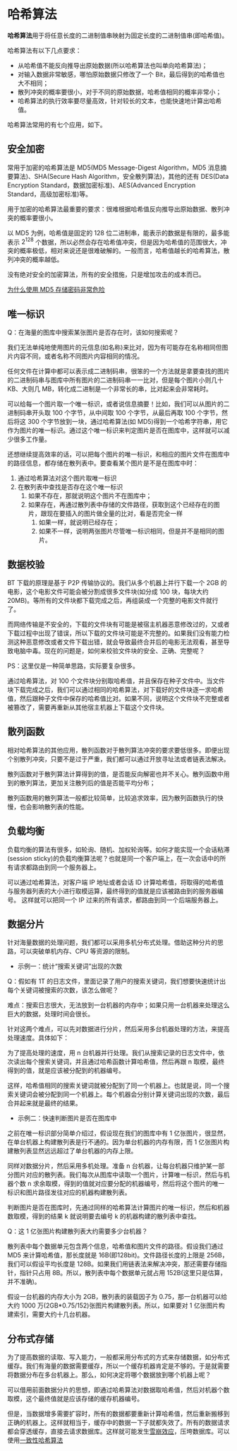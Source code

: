 # 哈希算法

**哈希算法**用于将任意长度的二进制值串映射为固定长度的二进制值串(即哈希值)。

哈希算法有以下几点要求：

- 从哈希值不能反向推导出原始数据(所以哈希算法也叫单向哈希算法)；
- 对输入数据非常敏感，哪怕原始数据只修改了一个 Bit，最后得到的哈希值也大不相同；
- 散列冲突的概率要很小，对于不同的原始数据，哈希值相同的概率非常小；
- 哈希算法的执行效率要尽量高效，针对较长的文本，也能快速地计算出哈希值。

哈希算法常用的有七个应用，如下。

## 安全加密

常用于加密的哈希算法是 MD5(MD5 Message-Digest Algorithm，MD5 消息摘要算法)、SHA(Secure Hash Algorithm，安全散列算法)，其他的还有 DES(Data Encryption Standard，数据加密标准)、AES(Advanced Encryption Standard，高级加密标准)等。

用于加密的哈希算法最重要的要求：很难根据哈希值反向推导出原始数据、散列冲突的概率要很小。

以 MD5 为例，哈希值是固定的 128 位二进制串，能表示的数据是有限的，最多能表示 $2^128$ 个数据，所以必然会存在哈希值冲突，但是因为哈希值的范围很大，冲突的概率极低，相对来说还是很难破解的。一般而言，哈希值越长的哈希算法，散列冲突的概率越低。

没有绝对安全的加密算法，所有的安全措施，只是增加攻击的成本而已。

[为什么使用 MD5 存储密码非常危险](https://mp.weixin.qq.com/s/8AH668faMYVXnvsSjrHY3A)


## 唯一标识

Q：在海量的图库中搜索某张图片是否存在时，该如何搜索呢？

我们无法单纯地使用图片的元信息(如名称)来比对，因为有可能存在名称相同但图片内容不同，或者名称不同图片内容相同的情况。

任何文件在计算中都可以表示成二进制码串，很笨的一个方法就是拿要查找的图片的二进制码串与图库中所有图片的二进制码串一一比对，但是每个图片小则几十 KB、大则几 MB，转化成二进制是一个非常长的串，比对起来会非常耗时。

可以给每一个图片取一个唯一标识，或者说信息摘要！比如，我们可以从图片的二进制码串开头取 100 个字节，从中间取 100 个字节，从最后再取 100 个字节，然后将这 300 个字节放到一块，通过哈希算法(如 MD5)得到一个哈希字符串，用它作为图片的唯一标识。通过这个唯一标识来判定图片是否在图库中，这样就可以减少很多工作量。

还想继续提高效率的话，可以把每个图片的唯一标识，和相应的图片文件在图库中的路径信息，都存储在散列表中。要查看某个图片是不是在图库中时：

1. 通过哈希算法对这个图片取唯一标识
2. 在散列表中查找是否存在这个唯一标识
   1. 如果不存在，那就说明这个图片不在图库中；
   2. 如果存在，再通过散列表中存储的文件路径，获取到这个已经存在的图片，跟现在要插入的图片做全量的比对，看是否完全一样
      1. 如果一样，就说明已经存在；
      2. 如果不一样，说明两张图片尽管唯一标识相同，但是并不是相同的图片。


## 数据校验

BT 下载的原理是基于 P2P 传输协议的。我们从多个机器上并行下载一个 2GB 的电影，这个电影文件可能会被分割成很多文件块(如分成 100 块，每块大约 20MB)。等所有的文件块都下载完成之后，再组装成一个完整的电影文件就行了。

而网络传输是不安全的，下载的文件块有可能是被宿主机器恶意修改过的，又或者下载过程中出现了错误，所以下载的文件块可能是不完整的。如果我们没有能力检测这种恶意修改或者文件下载出错，就会导致最终合并后的电影无法观看，甚至导致电脑中毒。现在的问题是，如何来校验文件块的安全、正确、完整呢？

PS：这里仅是一种简单思路，实际要复杂很多。

通过哈希算法，对 100 个文件块分别取哈希值，并且保存在种子文件中。当文件块下载完成之后，我们可以通过相同的哈希算法，对下载好的文件块逐一求哈希值，然后跟种子文件中保存的哈希值比对。如果不同，说明这个文件块不完整或者被篡改了，需要再重新从其他宿主机器上下载这个文件块。


## 散列函数

相对哈希算法的其他应用，散列函数对于散列算法冲突的要求要低很多。即便出现个别散列冲突，只要不是过于严重，我们都可以通过开放寻址法或者链表法解决。

散列函数对于散列算法计算得到的值，是否能反向解密也并不关心。散列函数中用到的散列算法，更加关注散列后的值是否能平均分布；

散列函数用的散列算法一般都比较简单，比较追求效率，因为散列函数执行的快慢，也会影响散列表的性能。


## 负载均衡

负载均衡的算法有很多，如轮询、随机、加权轮询等。如何才能实现一个会话粘滞(session sticky)的负载均衡算法呢？也就是同一个客户端上，在一次会话中的所有请求都路由到同一个服务器上。

可以通过哈希算法，对客户端 IP 地址或者会话 ID 计算哈希值，将取得的哈希值与服务器列表的大小进行取模运算，最终得到的值就是应该被路由到的服务器编号。 这样就可以把同一个 IP 过来的所有请求，都路由到同一个后端服务器上。


## 数据分片

针对海量数据的处理问题，我们都可以采用多机分布式处理。借助这种分片的思路，可以突破单机内存、CPU 等资源的限制。

- 示例一：统计“搜索关键词”出现的次数

Q：假如有 1T 的日志文件，里面记录了用户的搜索关键词，我们想要快速统计出每个关键词被搜索的次数，该怎么做呢？

难点：搜索日志很大，无法放到一台机器的内存中；如果只用一台机器来处理这么巨大的数据，处理时间会很长。

针对这两个难点，可以先对数据进行分片，然后采用多台机器处理的方法，来提高处理速度。具体如下：

为了提高处理的速度，用 n 台机器并行处理。我们从搜索记录的日志文件中，依次读出每个搜索关键词，并且通过哈希函数计算哈希值，然后再跟 n 取模，最终得到的值，就是应该被分配到的机器编号。

这样，哈希值相同的搜索关键词就被分配到了同一个机器上。也就是说，同一个搜索关键词会被分配到同一个机器上。每个机器会分别计算关键词出现的次数，最后合并起来就是最终的结果。

- 示例二：快速判断图片是否在图库中

之前在唯一标识部分简单介绍过，假设现在我们的图库中有 1 亿张图片，很显然，在单台机器上构建散列表是行不通的。因为单台机器的内存有限，而 1 亿张图片构建散列表显然远远超过了单台机器的内存上限。

同样对数据分片，然后采用多机处理。准备 n 台机器，让每台机器只维护某一部分图片对应的散列表。我们每次从图库中读取一个图片，计算唯一标识，然后与机器个数 n 求余取模，得到的值就对应要分配的机器编号，然后将这个图片的唯一标识和图片路径发往对应的机器构建散列表。

判断图片是否在图库时，先通过同样的哈希算法计算图片的唯一标识，然后和机器数取模，得到的结果 k 就说明要去编号 k 的机器构建的散列表中查找。

Q：这 1 亿张图片构建散列表大约需要多少台机器？

散列表中每个数据单元包含两个信息，哈希值和图片文件的路径。假设我们通过 MD5 来计算哈希值，那长度就是 16B(即128bit)。文件路径长度的上限是 256B，我们可以假设平均长度是 128B。如果我们用链表法来解决冲突，那还需要存储指针，指针只占用 8B。所以，散列表中每个数据单元就占用 152B(这里只是估算，并不准确)。

假设一台机器的内存大小为 2GB，散列表的装载因子为 0.75，那一台机器可以给大约 1000 万(2GB*0.75/152)张图片构建散列表。所以，如果要对 1 亿张图片构建索引，需要大约十几台机器。


## 分布式存储

为了提高数据的读取、写入能力，一般都采用分布式的方式来存储数据，如分布式缓存。我们有海量的数据需要缓存，所以一个缓存机器肯定是不够的。于是就需要将数据分布在多台机器上。那么，如何决定将哪个数据放到哪个机器上呢？

可以借用前面数据分片的思想，即通过哈希算法对数据取哈希值，然后对机器个数取模，这个最终值就是应该存储的缓存机器编号。

但是，当数据增多需要扩容时，所有的数据都要重新计算哈希值，然后重新搬移到正确的机器上。这样就相当于，缓存中的数据一下子就都失效了。所有的数据请求都会穿透缓存，直接去请求数据库。这样就可能发生[雪崩效应](https://zh.wikipedia.org/wiki/%E9%9B%AA%E5%B4%A9%E6%95%88%E5%BA%94)，压垮数据库。可以使用[一致性哈希算法](../../advance/Cache/README.md)